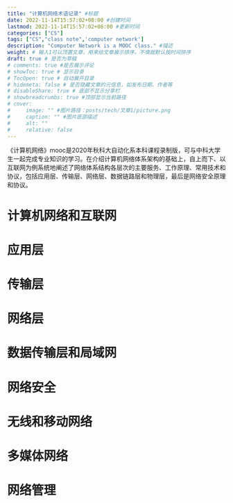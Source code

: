 ```yaml
---
title: "计算机网络术语记录" #标题
date: 2022-11-14T15:57:02+08:00 #创建时间
lastmod: 2022-11-14T15:57:02+08:00 #更新时间
categories: ["CS"]
tags: ["CS","class note",'computer network']
description: "Computer Network is a MOOC class." #描述
weight: # 输入1可以顶置文章，用来给文章展示排序，不填就默认按时间排序
draft: true # 是否为草稿
# comments: true #是否展示评论
# showToc: true # 显示目录
# TocOpen: true # 自动展开目录
# hidemeta: false # 是否隐藏文章的元信息，如发布日期、作者等
# disableShare: true # 底部不显示分享栏
# showbreadcrumbs: true #顶部显示当前路径
# cover:
#     image: "" #图片路径：posts/tech/文章1/picture.png
#     caption: "" #图片底部描述
#     alt: ""
#     relative: false
---
```


《计算机网络》mooc是2020年秋科大自动化系本科课程录制版，可与中科大学生一起完成专业知识的学习。在介绍计算机网络体系架构的基础上，自上而下、以互联网为例系统地阐述了网络体系结构各层次的主要服务、工作原理、常用技术和协议，包括应用层、传输层、网络层、数据链路层和物理层，最后是网络安全原理和协议。

# 计算机网络和互联网

 
# 应用层

# 传输层

# 网络层

# 数据传输层和局域网

# 网络安全

# 无线和移动网络

# 多媒体网络

# 网络管理